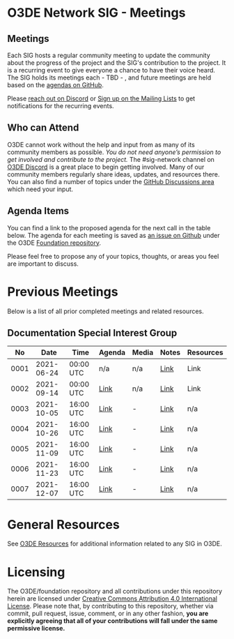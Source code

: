 # O3DE Network SIG - Meetings

## Meetings

Each SIG hosts a regular community meeting to update the community about the progress of the project and the SIG's contribution to the project. It is a recurring event to give everyone a chance to have their voice heard. The SIG holds its meetings each - TBD - , and future meetings are held based on the [agendas on GitHub](https://github.com/o3de/foundation/issues?q=is%3Aopen+label%3Asig%2Fnetwork+label%3Amtg-agenda+).

Please [reach out on Discord](https://discord.gg/p3padwr58u) or [Sign up on the Mailing Lists](https://lists.o3de.org/groups) to get notifications for the recurring events.

## Who can Attend

O3DE cannot work without the help and input from as many of its community members as possible. *You do not need anyone’s permission to get involved and contribute to the project.* The #sig-network channel on [O3DE Discord](https://discord.gg/62nq7HP5mP) is a great place to begin getting involved. Many of our community members regularly share ideas, updates, and resources there. You can also find a number of topics under the [GitHub Discussions area](https://github.com/o3de/foundation/discussions) which need your input.

## Agenda Items

You can find a link to the proposed agenda for the next call in the table below. The agenda for each meeting is saved as [an issue on Github](https://github.com/o3de/foundation/issues?q=label%3Asig%2Fnetwork+label%3Amtg-agenda+) under the O3DE [Foundation repository](https://github.com/o3de/foundation).

Please feel free to propose any of your topics, thoughts, or areas you feel are important to discuss.

# Previous Meetings

Below is a list of all prior completed meetings and related resources.

## Documentation Special Interest Group

| No   | Date       | Time      | Agenda                                                | Media | Notes                                                                                        | Resources |
|------|------------|-----------|-------------------------------------------------------| ----- |----------------------------------------------------------------------------------------------| ---- |
| 0001 | 2021-06-24 | 00:00 UTC | n/a                                                   | n/a | [Link](https://github.com/o3de/sig-network/blob/main/meetings/notes/sig-meeting-20210624.md) | Link |
| 0002 | 2021-09-14 | 00:00 UTC | [Link](https://github.com/o3de/sig-network/issues/4)  | n/a | [Link](https://github.com/o3de/sig-network/blob/main/meetings/notes/sig-meeting-20210914.md) | Link |
| 0003 | 2021-10-05 | 16:00 UTC | [Link](https://github.com/o3de/sig-network/issues/12) | -| [Link](https://github.com/o3de/sig-network/blob/main/meetings/notes/sig-meeting-20211005.md) | n/a
| 0004 | 2021-10-26 | 16:00 UTC | [Link](https://github.com/o3de/sig-network/issues/16) | -| [Link](https://github.com/o3de/sig-network/blob/main/meetings/notes/sig-meeting-20211026.md) | n/a
| 0005 | 2021-11-09 | 16:00 UTC | [Link](https://github.com/o3de/sig-network/issues/16) | -| [Link](https://github.com/o3de/sig-network/blob/main/meetings/notes/sig-meeting-20211109.md) | n/a
| 0006 | 2021-11-23 | 16:00 UTC | [Link](https://github.com/o3de/sig-network/issues/22) | -| [Link](https://github.com/o3de/sig-network/blob/main/meetings/notes/sig-meeting-20211123.md) | n/a
| 0007 | 2021-12-07 | 16:00 UTC | [Link](https://github.com/o3de/sig-network/issues/28) | -| [Link](https://github.com/o3de/sig-network/blob/main/meetings/notes/sig-meeting-20211207.md) | n/a

# General Resources

See [O3DE Resources](https://o3de.github.io/o3de/foundation) for additional information related to any SIG in O3DE.

# Licensing

The O3DE/foundation repository and all contributions under this repository herein are licensed under [Creative Commons Attribution 4.0 International License](http://creativecommons.org/licenses/by/4.0/). Please note that, by contributing to this repository, whether via commit, pull request, issue, comment, or in any other fashion, **you are explicitly agreeing that all of your contributions will fall under the same permissive license.**
